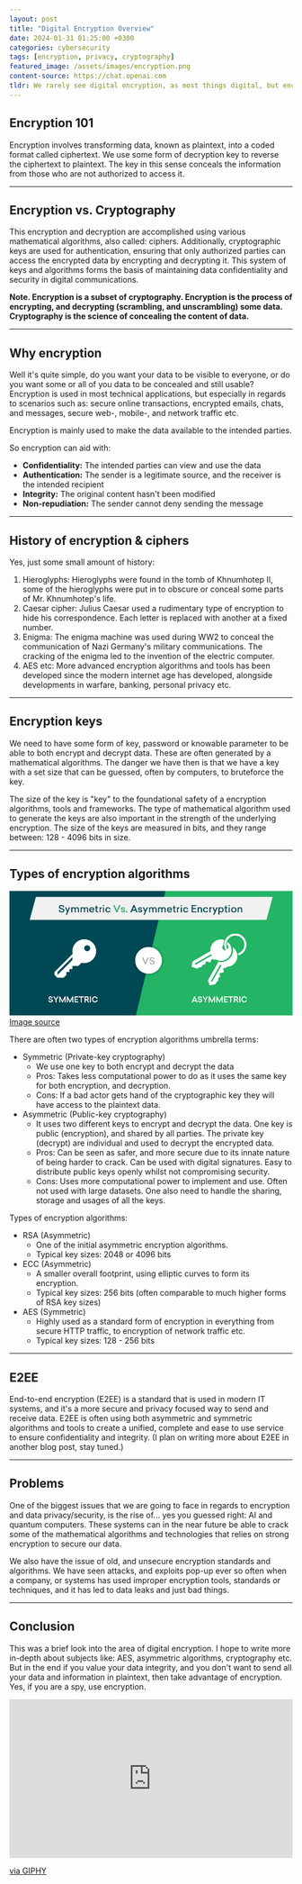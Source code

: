 ```yaml
---
layout: post
title: "Digital Encryption Overview"
date: 2024-01-31 01:25:00 +0300
categories: cybersecurity
tags: [encryption, privacy, cryptography]
featured_image: /assets/images/encryption.png
content-source: https://chat.openai.com
tldr: We rarely see digital encryption, as most things digital, but encryption is huge part of all the parts of our everyday digital life.
---
```


## Encryption 101

Encryption involves transforming data, known as plaintext, into a coded format called ciphertext. We use some form of decryption key to reverse the ciphertext to plaintext. The key in this sense conceals the information from those who are not authorized to access it.

<hr />

## Encryption vs. Cryptography

This encryption and decryption are accomplished using various mathematical algorithms, also called: ciphers. Additionally, cryptographic keys are used for authentication, ensuring that only authorized parties can access the encrypted data by encrypting and decrypting it. This system of keys and algorithms forms the basis of maintaining data confidentiality and security in digital communications.

<b>Note. Encryption is a subset of cryptography. Encryption is the process of encrypting, and decrypting (scrambling, and unscrambling) some data. Cryptography is the science of concealing the content of data.</b>

<hr />

## Why encryption

Well it's quite simple, do you want your data to be visible to everyone, or do you want some or all of you data to be concealed and still usable? Encryption is used in most technical applications, but especially in regards to scenarios such as: secure online transactions, encrypted emails, chats, and messages, secure web-, mobile-, and network traffic etc.

Encryption is mainly used to make the data available to the intended parties.

So encryption can aid with:

- <b>Confidentiality:</b> The intended parties can view and use the data
- <b>Authentication:</b> The sender is a legitimate source, and the receiver is the intended recipient
- <b>Integrity:</b> The original content hasn't been modified
- <b>Non-repudiation:</b> The sender cannot deny sending the message

<hr />

## History of encryption & ciphers

Yes, just some small amount of history:

1. Hieroglyphs: Hieroglyphs were found in the tomb of Khnumhotep II, some of the hieroglyphs were put in to obscure or conceal some parts of Mr. Khnumhotep's life.
2. Caesar cipher: Julius Caesar used a rudimentary type of encryption to hide his correspondence. Each letter is replaced with another at a fixed number.
3. Enigma: The enigma machine was used during WW2 to conceal the communication of Nazi Germany's military communications. The cracking of the enigma led to the invention of the electric computer.
4. AES etc: More advanced encryption algorithms and tools has been developed since the modern internet age has developed, alongside developments in warfare, banking, personal privacy etc.

<hr />

## Encryption keys

We need to have some form of key, password or knowable parameter to be able to both encrypt and decrypt data. These are often generated by a mathematical algorithms. The danger we have then is that we have a key with a set size that can be guessed, often by computers, to bruteforce the key.

The size of the key is "key" to the foundational safety of a encryption algorithms, tools and frameworks. The type of mathematical algorithm used to generate the keys are also important in the strength of the underlying encryption. The size of the keys are measured in bits, and they range between: 128 - 4096 bits in size.

<hr />

## Types of encryption algorithms

![asymmetric-symmetric](/assets/images/asymmetric-symmetric.jpg)
[Image source](https://www.clickssl.net/blog/symmetric-encryption-vs-asymmetric-encryption)

There are often two types of encryption algorithms umbrella terms:

- Symmetric (Private-key cryptography)
  - We use one key to both encrypt and decrypt the data
  - Pros: Takes less computational power to do as it uses the same key for both encryption, and decryption.
  - Cons: If a bad actor gets hand of the cryptographic key they will have access to the plaintext data.
- Asymmetric (Public-key cryptography)
  - It uses two different keys to encrypt and decrypt the data. One key is public (encryption), and shared by all parties. The private key (decrypt) are individual and used to decrypt the encrypted data.
  - Pros: Can be seen as safer, and more secure due to its innate nature of being harder to crack. Can be used with digital signatures. Easy to distribute public keys openly whilst not compromising security.
  - Cons: Uses more computational power to implement and use. Often not used with large datasets. One also need to handle the sharing, storage and usages of all the keys.

Types of encryption algorithms:

- RSA (Asymmetric)
  - One of the initial asymmetric encryption algorithms.
  - Typical key sizes: 2048 or 4096 bits
- ECC (Asymmetric)
  - A smaller overall footprint, using elliptic curves to form its encryption.
  - Typical key sizes: 256 bits (often comparable to much higher forms of RSA key sizes)
- AES (Symmetric)
  - Highly used as a standard form of encryption in everything from secure HTTP traffic, to encryption of network traffic etc.
  - Typical key sizes: 128 - 256 bits

<hr />

## E2EE

End-to-end encryption (E2EE) is a standard that is used in modern IT systems, and it's a more secure and privacy focused way to send and receive data. E2EE is often using both asymmetric and symmetric algorithms and tools to create a unified, complete and ease to use service to ensure confidentiality and integrity. (I plan on writing more about E2EE in another blog post, stay tuned.)

<hr />

## Problems

One of the biggest issues that we are going to face in regards to encryption and data privacy/security, is the rise of... yes you guessed right: AI and quantum computers. These systems can in the near future be able to crack some of the mathematical algorithms and technologies that relies on strong encryption to secure our data.

We also have the issue of old, and unsecure encryption standards and algorithms. We have seen attacks, and exploits pop-up ever so often when a company, or systems has used improper encryption tools, standards or techniques, and it has led to data leaks and just bad things.

<hr />

## Conclusion

This was a brief look into the area of digital encryption. I hope to write more in-depth about subjects like: AES, asymmetric algorithms, cryptography etc. But in the end if you value your data integrity, and you don't want to send all your data and information in plaintext, then take advantage of encryption. Yes, if you are a spy, use encryption.

<div style="width:100%;height:0;padding-bottom:56%;position:relative;"><iframe src="https://giphy.com/embed/3oFyCYNrra8qo1Cv8Q" width="100%" height="100%" style="position:absolute" frameBorder="0" class="giphy-embed" allowFullScreen></iframe></div><p><a href="https://giphy.com/gifs/oskouioskoui-lotr-gifscapade-3oFyCYNrra8qo1Cv8Q">via GIPHY</a></p>
